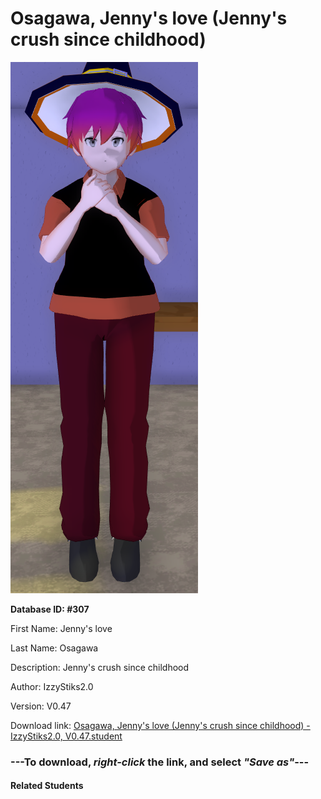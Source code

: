 # Osagawa, Jenny's love (Jenny's crush since childhood)

<img src="Files/Osagawa, Jenny's love (Jenny's crush since childhood).png" title="Osagawa, Jenny's love (Jenny's crush since childhood) - IzzyStiks2.0, V0.47">

**Database ID: #307**

First Name: Jenny's love

Last Name: Osagawa

Description: Jenny's crush since childhood

Author: IzzyStiks2.0

Version: V0.47

Download link: <a href="https://raw.githubusercontent.com/Arbiter1223/Daigaku-Gurashi-Custom-Students/master/Students/Files/Osagawa%2C%20Jenny's%20love%20(Jenny's%20crush%20since%20childhood)%20-%20IzzyStiks2.0%2C%20V0.47.student">Osagawa, Jenny's love (Jenny's crush since childhood) - IzzyStiks2.0, V0.47.student</a>

### ---**To download, _right-click_ the link, and select _"Save as"_**---

#### Related Students

